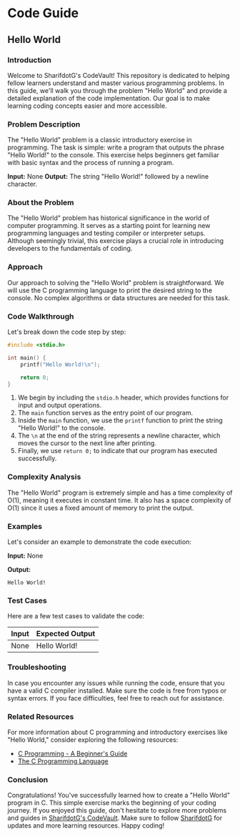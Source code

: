 # Code Guide

## Hello World

### Introduction
Welcome to SharifdotG's CodeVault! This repository is dedicated to helping fellow learners understand and master various programming problems. In this guide, we'll walk you through the problem "Hello World" and provide a detailed explanation of the code implementation. Our goal is to make learning coding concepts easier and more accessible.

### Problem Description
The "Hello World" problem is a classic introductory exercise in programming. The task is simple: write a program that outputs the phrase "Hello World!" to the console. This exercise helps beginners get familiar with basic syntax and the process of running a program.

**Input:** None
**Output:** The string "Hello World!" followed by a newline character.

### About the Problem
The "Hello World" problem has historical significance in the world of computer programming. It serves as a starting point for learning new programming languages and testing compiler or interpreter setups. Although seemingly trivial, this exercise plays a crucial role in introducing developers to the fundamentals of coding.

### Approach
Our approach to solving the "Hello World" problem is straightforward. We will use the C programming language to print the desired string to the console. No complex algorithms or data structures are needed for this task.

### Code Walkthrough
Let's break down the code step by step:

```c
#include <stdio.h>

int main() {
    printf("Hello World!\n");

    return 0;
}
```

1. We begin by including the `stdio.h` header, which provides functions for input and output operations.
2. The `main` function serves as the entry point of our program.
3. Inside the `main` function, we use the `printf` function to print the string "Hello World!" to the console.
4. The `\n` at the end of the string represents a newline character, which moves the cursor to the next line after printing.
5. Finally, we use `return 0;` to indicate that our program has executed successfully.

### Complexity Analysis
The "Hello World" program is extremely simple and has a time complexity of O(1), meaning it executes in constant time. It also has a space complexity of O(1) since it uses a fixed amount of memory to print the output.

### Examples
Let's consider an example to demonstrate the code execution:

**Input:** None

**Output:**
```
Hello World!
```

### Test Cases
Here are a few test cases to validate the code:

| Input | Expected Output |
|-------|-----------------|
| None  | Hello World!   |

### Troubleshooting
In case you encounter any issues while running the code, ensure that you have a valid C compiler installed. Make sure the code is free from typos or syntax errors. If you face difficulties, feel free to reach out for assistance.

### Related Resources
For more information about C programming and introductory exercises like "Hello World," consider exploring the following resources:
- [C Programming - A Beginner's Guide](https://www.learn-c.org/)
- [The C Programming Language](https://en.wikipedia.org/wiki/The_C_Programming_Language)

### Conclusion
Congratulations! You've successfully learned how to create a "Hello World" program in C. This simple exercise marks the beginning of your coding journey. If you enjoyed this guide, don't hesitate to explore more problems and guides in [SharifdotG's CodeVault](https://github.com/SharifdotG/SharifdotG-s-CodeVault). Make sure to follow [SharifdotG](https://github.com/SharifdotG) for updates and more learning resources. Happy coding!